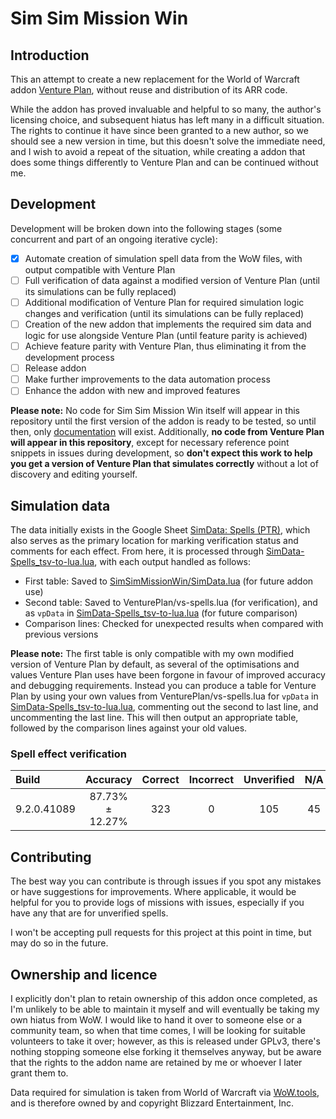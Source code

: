 # Sim Sim Mission Win
## Introduction
This an attempt to create a new replacement for the World of Warcraft addon [Venture Plan](https://www.townlong-yak.com/addons/venture-plan), without reuse and distribution of its ARR code.

While the addon has proved invaluable and helpful to so many, the author's licensing choice, and subsequent hiatus has left many in a difficult situation. The rights to continue it have since been granted to a new author, so we should see a new version in time, but this doesn't solve the immediate need, and I wish to avoid a repeat of the situation, while creating a addon that does some things differently to Venture Plan and can be continued without me.

## Development
Development will be broken down into the following stages (some concurrent and part of an ongoing iterative cycle):
- [x] Automate creation of simulation spell data from the WoW files, with output compatible with Venture Plan
- [ ] Full verification of data against a modified version of Venture Plan (until its simulations can be fully replaced)
- [ ] Additional modification of Venture Plan for required simulation logic changes and verification (until its simulations can be fully replaced)
- [ ] Creation of the new addon that implements the required sim data and logic for use alongside Venture Plan (until feature parity is achieved)
- [ ] Achieve feature parity with Venture Plan, thus eliminating it from the development process
- [ ] Release addon
- [ ] Make further improvements to the data automation process
- [ ] Enhance the addon with new and improved features

**Please note:** No code for Sim Sim Mission Win itself will appear in this repository until the first version of the addon is ready to be tested, so until then, only [documentation](https://github.com/zealvurte/SimSimMissionWin/issues?q=label:documentation) will exist. Additionally, **no code from Venture Plan will appear in this repository**, except for necessary reference point snippets in issues during development, so **don't expect this work to help you get a version of Venture Plan that simulates correctly** without a lot of discovery and editing yourself.

## Simulation data
The data initially exists in the Google Sheet [SimData: Spells (PTR)](https://docs.google.com/spreadsheets/d/179dnOgIB-Qbwlmy0Sv2OWHZmkoSq3iGngGxVStGLjU4), which also serves as the primary location for marking verification status and comments for each effect. From here, it is processed through [SimData-Spells_tsv-to-lua.lua](SimData-Spells_tsv-to-lua.lua), with each output handled as follows:
- First table: Saved to [SimSimMissionWin/SimData.lua](SimData.lua) (for future addon use)
- Second table: Saved to VenturePlan/vs-spells.lua (for verification), and as `vpData` in [SimData-Spells_tsv-to-lua.lua](SimData-Spells_tsv-to-lua.lua) (for future comparison)
- Comparison lines: Checked for unexpected results when compared with previous versions

**Please note:** The first table is only compatible with my own modified version of Venture Plan by default, as several of the optimisations and values Venture Plan uses have been forgone in favour of improved accuracy and debugging requirements. Instead you can produce a table for Venture Plan by using your own values from VenturePlan/vs-spells.lua for `vpData` in [SimData-Spells_tsv-to-lua.lua](SimData-Spells_tsv-to-lua.lua), commenting out the second to last line, and uncommenting the last line. This will then output an appropriate table, followed by the comparison lines against your old values.

### Spell effect verification

| Build | Accuracy | Correct | Incorrect | Unverified | N/A | Total |
| :-- | :-: | :-: | :-: | :-: | :-: | :-: |
| 9.2.0.41089 | 87.73% ± 12.27% | 323 | 0 | 105 | 45 | 473 |

## Contributing
The best way you can contribute is through issues if you spot any mistakes or have suggestions for improvements. Where applicable, it would be helpful for you to provide logs of missions with issues, especially if you have any that are for unverified spells.

I won't be accepting pull requests for this project at this point in time, but may do so in the future.

## Ownership and licence
I explicitly don't plan to retain ownership of this addon once completed, as I'm unlikely to be able to maintain it myself and will eventually be taking my own hiatus from WoW. I would like to hand it over to someone else or a community team, so when that time comes, I will be looking for suitable volunteers to take it over; however, as this is released under GPLv3, there's nothing stopping someone else forking it themselves anyway, but be aware that the rights to the addon name are retained by me or whoever I later grant them to.

Data required for simulation is taken from World of Warcraft via [WoW.tools](https://wow.tools/), and is therefore owned by and copyright Blizzard Entertainment, Inc.
